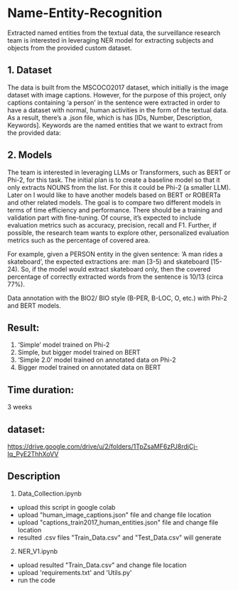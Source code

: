 # Name-Entity-Recognition
Extracted named entities from the textual data, the surveillance research team is interested in leveraging NER model for extracting subjects and objects from the provided custom dataset. 

## 1. Dataset
The data is built from the MSCOCO2017 dataset, which initially is the image dataset with image captions. However, for the purpose of this project, only captions containing ‘a person’ in the sentence were extracted in order to have a dataset with normal, human activities in the form of the textual data. As a result, there’s a .json file, which is has [IDs, Number, Description, Keywords]. Keywords are the named entities that we want to extract from the provided data:
 

## 2. Models
The team is interested in leveraging LLMs or Transformers, such as BERT or Phi-2, for this task. The initial plan is to create a baseline model so that it only extracts NOUNS from the list. For this it could be Phi-2 (a smaller LLM). Later on I would like to have another models based on BERT or ROBERTa and other related models. The goal is to compare two different models in terms of time efficiency and performance. There should be a training and validation part with fine-tuning. Of course, it’s expected to include evaluation metrics such as accuracy, precision, recall and F1. Further, if possible, the research team wants to explore other, personalized evaluation metrics such as the percentage of covered area. 

For example, given a PERSON entity in the given sentence:
‘A man rides a skateboard’, the expected extractions are: man [3-5) and skateboard [15-24). So, if the model would extract skateboard only, then the covered percentage of correctly extracted words from the sentence is 10/13 (circa 77%).

Data annotation with the BIO2/ BIO style (B-PER, B-LOC, O, etc.) with Phi-2 and BERT models.

## Result:
1.	‘Simple’ model trained on Phi-2
2.	Simple, but bigger model trained on BERT
3.	‘Simple 2.0’ model trained on annotated data on Phi-2
4.	Bigger model trained on annotated data on BERT

## Time duration: 
3 weeks

## dataset: 
https://drive.google.com/drive/u/2/folders/1TpZsaMF6zPJ8rdjCj-Iq_PyE2ThhXoVV 

## Description
1. Data_Collection.ipynb
- upload this script in google colab
- upload "human_image_captions.json" file and change file location
- upload "captions_train2017_human_entities.json" file and change file location
- resulted .csv files "Train_Data.csv" and "Test_Data.csv" will generate 

2. NER_V1.ipynb
- upload resulted "Train_Data.csv" and change file location
- upload 'requirements.txt' and 'Utils.py'
- run the code

